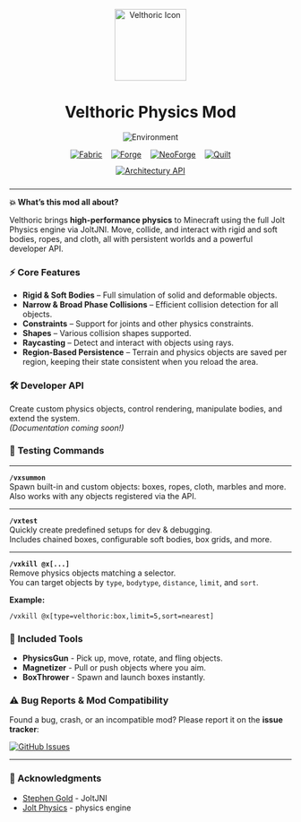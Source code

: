 <p align="center">
  <img src="https://raw.githubusercontent.com/xI-Mx-Ix/Velthoric/refs/heads/master/assets/velthoric_icon.png" alt="Velthoric Icon" width="128" height="128">
</p>

<div align="center">
  <h1>Velthoric Physics Mod</h1>
</div>

<p align="center">
  <img src="https://img.shields.io/badge/Environment-Client%20%26%20Server-blue" alt="Environment">
</p>

<div align="center" style="display: flex; justify-content: center; flex-wrap: wrap; gap: 16px; margin-bottom: 12px;">
  <a href="https://fabricmc.net/"><img src="https://raw.githubusercontent.com/xI-Mx-Ix/Velthoric/refs/heads/master/assets/fabric_badge.png" alt="Fabric"></a>
  <a href="https://files.minecraftforge.net/"><img src="https://raw.githubusercontent.com/xI-Mx-Ix/Velthoric/refs/heads/master/assets/forge_badge.png" alt="Forge"></a>
  <a href="https://neoforged.net/"><img src="https://raw.githubusercontent.com/xI-Mx-Ix/Velthoric/refs/heads/master/assets/neoforge_badge.png" alt="NeoForge"></a>
  <a href="https://quiltmc.org/"><img src="https://raw.githubusercontent.com/xI-Mx-Ix/Velthoric/refs/heads/master/assets/quilt_badge.png" alt="Quilt"></a>
</div>

<div align="center" style="margin-bottom: 24px;">
  <a href="https://docs.architectury.dev/api/introduction/">
    <img src="https://raw.githubusercontent.com/xI-Mx-Ix/Velthoric/refs/heads/master/assets/architectury_api_badge.png" alt="Architectury API">
  </a>
</div>

---

**💥 What’s this mod all about?**

Velthoric brings **high-performance physics** to Minecraft using the full Jolt Physics engine via JoltJNI. Move, collide, and interact with rigid and soft bodies, ropes, and cloth, all with persistent worlds and a powerful developer API.

### ⚡ **Core Features**

* **Rigid & Soft Bodies** – Full simulation of solid and deformable objects.
* **Narrow & Broad Phase Collisions** – Efficient collision detection for all objects.
* **Constraints** – Support for joints and other physics constraints.
* **Shapes** – Various collision shapes supported.
* **Raycasting** – Detect and interact with objects using rays.
* **Region-Based Persistence** – Terrain and physics objects are saved per region, keeping their state consistent when you reload the area.

### 🛠️ **Developer API**

Create custom physics objects, control rendering, manipulate bodies, and extend the system.  
*(Documentation coming soon!)*

### 🎯 **Testing Commands**

---

**`/vxsummon`**  
Spawn built-in and custom objects: boxes, ropes, cloth, marbles and more.  
Also works with any objects registered via the API.

---

**`/vxtest`**  
Quickly create predefined setups for dev & debugging.  
Includes chained boxes, configurable soft bodies, box grids, and more.

---

**`/vxkill @x[...]`**  
Remove physics objects matching a selector.  
You can target objects by `type`, `bodytype`, `distance`, `limit`, and `sort`.

**Example:**
```
/vxkill @x[type=velthoric:box,limit=5,sort=nearest]
```

### 🔧 **Included Tools**

* **PhysicsGun** - Pick up, move, rotate, and fling objects.
* **Magnetizer** - Pull or push objects where you aim.
* **BoxThrower** - Spawn and launch boxes instantly.

### ⚠️ **Bug Reports & Mod Compatibility**

Found a bug, crash, or an incompatible mod? Please report it on the **issue tracker**:

<a href="https://github.com/xI-Mx-Ix/Velthoric/issues">
  <img src="https://raw.githubusercontent.com/xI-Mx-Ix/Velthoric/refs/heads/master/assets/issues_badge.png" alt="GitHub Issues">
</a>

---

### 🙏 Acknowledgments

* [Stephen Gold](https://github.com/stephengold) - JoltJNI
* [Jolt Physics](https://github.com/jrouwe/JoltPhysics) - physics engine